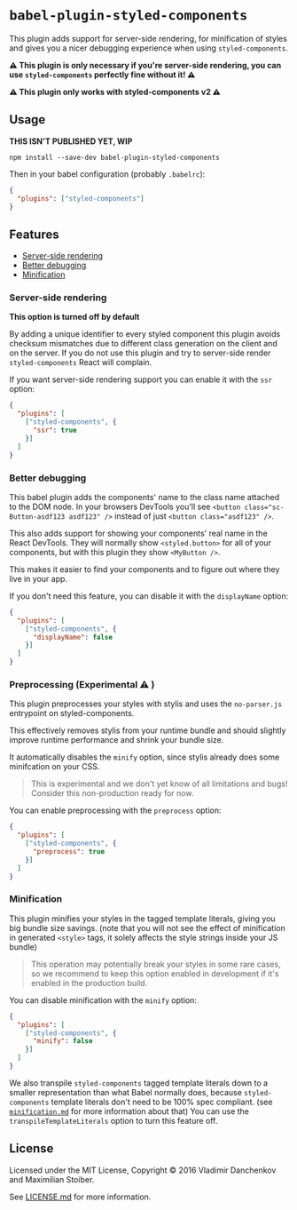 # `babel-plugin-styled-components`

This plugin adds support for server-side rendering, for minification of styles and gives you a nicer debugging experience when using `styled-components`.

**⚠️ This plugin is only necessary if you're server-side rendering, you can use `styled-components` perfectly fine without it! ⚠️**

**⚠️ This plugin only works with styled-components v2 ⚠️**

## Usage

**THIS ISN'T PUBLISHED YET, WIP**

```
npm install --save-dev babel-plugin-styled-components
```

Then in your babel configuration (probably `.babelrc`):

```JSON
{
  "plugins": ["styled-components"]
}
```

## Features

- [Server-side rendering](#server-side-rendering)
- [Better debugging](#better-debugging)
- [Minification](#minification)

### Server-side rendering

**This option is turned off by default**

By adding a unique identifier to every styled component this plugin avoids checksum mismatches due to different class generation on the client and on the server. If you do not use this plugin and try to server-side render `styled-components` React will complain.

If you want server-side rendering support you can enable it with the `ssr` option:

```JSON
{
  "plugins": [
    ["styled-components", {
      "ssr": true
    }]
  ]
}
```

### Better debugging

This babel plugin adds the components' name to the class name attached to the DOM node. In your browsers DevTools you'll see `<button class="sc-Button-asdf123 asdf123" />` instead of just `<button class="asdf123" />`.

This also adds support for showing your components' real name in the React DevTools. They will normally show `<styled.button>` for all of your components, but with this plugin they show `<MyButton />`.

This makes it easier to find your components and to figure out where they live in your app.

If you don't need this feature, you can disable it with the `displayName` option:

```JSON
{
  "plugins": [
    ["styled-components", {
      "displayName": false
    }]
  ]
}
```

### Preprocessing (Experimental ⚠️ )

This plugin preprocesses your styles with stylis and uses the `no-parser.js` entrypoint on styled-components.

This effectively removes stylis from your runtime bundle and should slightly improve runtime performance and shrink your bundle size.

It automatically disables the `minify` option, since stylis already does some minifcation on your CSS.

> This is experimental and we don't yet know of all limitations and bugs! Consider this non-production ready for now.

You can enable preprocessing with the `preprocess` option:

```JSON
{
  "plugins": [
    ["styled-components", {
      "preprocess": true
    }]
  ]
}
```

### Minification

This plugin minifies your styles in the tagged template literals, giving you big bundle size savings. (note that you will not see the effect of minification in generated `<style>` tags, it solely affects the style strings inside your JS bundle)

> This operation may potentially break your styles in some rare cases, so we recommend to keep this option enabled in development if it's enabled in the production build.

You can disable minification with the `minify` option:

```JSON
{
  "plugins": [
    ["styled-components", {
      "minify": false
    }]
  ]
}
```

We also transpile `styled-components` tagged template literals down to a smaller representation than what Babel normally does, because `styled-components` template literals don't need to be 100% spec compliant. (see [`minification.md`](minification.md) for more information about that) You can use the `transpileTemplateLiterals` option to turn this feature off.

## License

Licensed under the MIT License, Copyright © 2016 Vladimir Danchenkov and Maximilian Stoiber.

See [LICENSE.md](./LICENSE.md) for more information.
